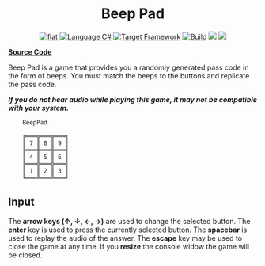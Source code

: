 <h1 align="center">
	Beep Pad
</h1>

<p align="center">
	<a href="https://github.com/ZacharyPatten/dotnet-console-games" alt="GitHub repo"><img alt="flat" src="https://img.shields.io/badge/github-repo-black?logo=github&amp;style=flat"></a>
	<a href="#" alt="GitHub repo"><img alt="Language C#" src="https://img.shields.io/badge/language-C%23-%23178600"></a>
	<a href="#"><img src="https://img.shields.io/badge/dynamic/xml?color=%23512bd4&label=target&query=%2F%2FTargetFramework%5B1%5D&url=https%3A%2F%2Fraw.githubusercontent.com%2FZacharyPatten%2Fdotnet-console-games%2Fmaster%2FProjects%2FBeep%2520Pad%2FBeep%2520Pad.csproj" title="Target Framework" alt="Target Framework"></a>
	<a href="#"><img src="https://github.com/ZacharyPatten/dotnet-console-games/workflows/Beep%20Pad%20Build/badge.svg" title="Goto Build" alt="Build"></a>
	<a href="https://discord.gg/4XbQbwF" alt="chat on Discord"><img src="https://img.shields.io/discord/557244925712924684?logo=discord" /></a>
	<a href="https://github.com/ZacharyPatten/dotnet-console-games/blob/master/LICENSE" alt="license"><img src="https://img.shields.io/badge/license-MIT-green.svg" /></a>
</p>

**[Source Code](Program.cs)**

Beep Pad is a game that provides you a randomly generated pass code in the form of beeps. You must match the beeps to the buttons and replicate the pass code.

**_If you do not hear audio while playing this game, it may not be compatible with your system._**

```
    BeepPad

    ╔═══╦═══╦═══╗
    ║ 7 ║ 8 ║ 9 ║
    ╠═══╬═══╬═══╣
    ║ 4 ║ 5 ║ 6 ║
    ╠═══╬═══╬═══╣
    ║ 1 ║ 2 ║ 3 ║
    ╚═══╩═══╩═══╝
```

## Input

The **arrow keys (↑, ↓, ←, →)** are used to change the selected button. The **enter** key is used to press the currently selected button. The **spacebar** is used to replay the audio of the answer. The **escape** key may be used to close the game at any time. If you **resize** the console widow the game will be closed.